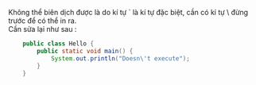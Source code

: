 
Không thể biên dịch được là do kí tự \` là kí tự đặc biệt, cần có kí tự \\ đừng trước để có thể in ra.  
Cần sửa lại như sau :  
```java 
    public class Hello {
        public static void main() {
            System.out.println("Doesn\'t execute");
        }
    }
```
